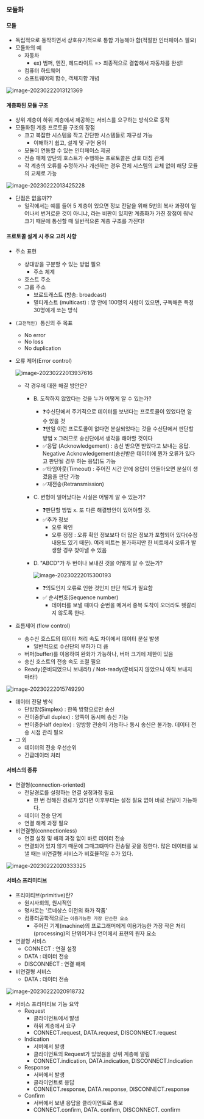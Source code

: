 ### 모듈화

#### 모듈

- 독립적으로 동작하면서 상호유기적으로 통합 가능해야 함(적절한 인터페이스 필요)
- 모듈화의 예
  - 자동차
    - ex) 범퍼, 엔진, 헤드라이트 => 최종적으로 결합해서 자동차를 완성!
  - 컴퓨터 하드웨어
  - 소프트웨어의 함수, 객체지향 개념

![image-20230222013121369](C:\Users\X-note\AppData\Roaming\Typora\typora-user-images\image-20230222013121369.png)



#### 계층화된 모듈 구조

- 상위 계층이 하위 계층에서 제공하는 서비스를 요구하는 방식으로 동작
- 모듈화된 계층 프로토콜 구조의 장점
  - 크고 복잡한 시스템을 작고 간단한 시스템들로 재구성 가능
    - 이해하기 쉽고, 설계 및 구현 용이
  - 모듈이 연동할 수 있는 인터페이스 제공
  - 전송 매체 양단의 호스트가 수행하는 프로토콜은 상호 대칭 관계
  - 각 계층의 오류를 수정하거나 개선하는 경우 전체 시스템의 교체 없이 해당 모듈의 교체로 가능

![image-20230222013425228](C:\Users\X-note\AppData\Roaming\Typora\typora-user-images\image-20230222013425228.png)

- 단점은 없을까??
  - 일각에서는 예를 들어 5 계층이 있으면 정보 전달을 위해 5번의 복사 과정이 일어나서 번거로운 것이 아니냐, 라는 비판이 있지만 계층화가 가진 장점이 워낙 크기 때문에 통신할 때 일반적으론 계층 구조를 가진다!



#### 프로토콜 설계 시 주요 고려 사항

- 주소 표현
  - 상대방을 구분할 수 있는 방법 필요
    - 주소 체계
  - 호스트 주소
  - 그룹 주소
    - 브로드캐스트 (방송: broadcast)
    - 멀티캐스트 (multicast) : 망 안에 100명의 사람이 있으면, 구독해준 특정 30명에게 쏘는 방식
- `(고전적인) `통신의 주 목표
  - No error
  - No loss
  - No duplication

- 오류 제어(Error control)

  ![image-20230222013937616](C:\Users\X-note\AppData\Roaming\Typora\typora-user-images\image-20230222013937616.png)

  - 각 경우에 대한 해결 방안은?

    - B. 도착하지 않았다는 것을 누가 어떻게 알 수 있는가?

      - ❓수신단에서 주기적으로 데이터를 보낸다는 프로토콜이 있었다면 알 수 있을 것
      - ❓만일 이런 프로토콜이 없다면 분실되었다는 것을 수신단에서 판단할 방법 x 그러므로 송신단에서 생각을 해야할 것이다
      - ✅응답 (Acknowledgement)  : 송신 받으면 받았다고 보내는 응답. Negative Acknowledgement(송신받은 데이터에 뭔가 오류가 있다고 판단될 경우 하는 응답)도 가능
      - ✅타임아웃(Timeout) : 주어진 시간 안에 응답이 안돌아오면 분실이 생겼음을 판단 가능
      - ✅재전송(Retransmission)

    - C. 변형이 일어났다는 사실은 어떻게 알 수 있는가?

      - ❓판단할 방법 x. 또 다른 해결방안이 있어야할 것.
      - ✅추가 정보
        - 오류 확인
        - 오류 정정 : 오류 확인 정보보다 더 많은 정보가 포함되어 있다(수정내용도 있기 때문). 여러 비트는 불가하지만 한 비트에서 오류가 발생할 경우 찾아낼 수 있음

    - D. "ABCD"가 두 번이나 보내진 것을 어떻게 알 수 있는가? 

      ![image-20230222015300193](C:\Users\X-note\AppData\Roaming\Typora\typora-user-images\image-20230222015300193.png)

      - ❓의도인지 오류로 인한 것인지 판단 척도가 필요함
      - ✅ 순서번호(Sequence number)
        - 데이터를 보낼 때마다 순번을 메겨서 중복 도착이 오더라도 헷갈리지 않도록 한다.

- 흐름제어 (flow control)
  - 송수신 호스트의 데이터 처리 속도 차이에서 데이터 분실 발생
    - 일반적으로 수신단의 부하가 더 큼
  - 버퍼(buffer)를 이용하여 완화가 가능하나, 버퍼 크기에 제한이 있음
  - 송신 호스트의 전송 속도 조절 필요
  - Ready(준비되었으니 보내라!) / Not-ready(준비되지 않았으니 아직 보내지 마라!)

![image-20230222015749290](C:\Users\X-note\AppData\Roaming\Typora\typora-user-images\image-20230222015749290.png)

- 데이터 전달 방식
  - 단방향(Simplex) : 한쪽 방향으로만 송신
  - 전이중(Full duplex) : 양쪽이 동시에 송신 가능
  - 반이중(Half deplex) : 양방향 전송이 가능하나 동시 송신은 불가능. 데이터 전송 시점 관리 필요
- 그 외
  - 데이터의 전송 우선순위
  - 긴급데이터 처리



#### 서비스의 종류

- 연결형(connection-oriented)
  - 전달경로를 설정하는 연결 설정과정 필요
    - 한 번 정해진 경로가 있다면 이후부터는 설정 필요 없이 바로 전달이 가능하다.
  - 데이터 전송 단계
  - 연결 해제 과정 필요
- 비연결형(connectionless)
  - 연결 설정 및 해제 과정 없이 바로 데이터 전송
  - 연결되어 있지 않기 때문에 그때그떄마다 전송될 곳을 정한다. 많은 데이터를 보낼 때는 비연결형 서비스가 비효율적일 수가 있다.

![image-20230222020333325](C:\Users\X-note\AppData\Roaming\Typora\typora-user-images\image-20230222020333325.png)



#### 서비스 프리미티브

- 프리미티브(primitive)란?
  - 원시사회의, 원시적인
  - 명사로는 '르네상스 이전의 화가 작품'
  - 컴퓨터공학적으로는 `이용가능한 가장 단순한 요소`
    - 주어진 기계(machine)의 프로그래머에게 이용가능한 가장 작은 처리(processing)의 단위이거나 언어에서 표현의 원자 요소
- 연결형 서비스
  - CONNECT : 연결 설정
  - DATA : 데이터 전송
  - DISCONNECT : 연결 해제
- 비연결형 서비스
  - DATA : 데이터 전송



![image-20230222020918732](C:\Users\X-note\AppData\Roaming\Typora\typora-user-images\image-20230222020918732.png)

- 서비스 프리미티브 기능 요약
  - Request
    - 클라이언트에서 발생
    - 하위 계층에서 요구
    - CONNECT.request, DATA.request, DISCONNECT.request
  - Indication
    - 서버에서 발생
    - 클라이언트의 Request가 있었음을 상위 계층에 알림
    - CONNECT.indication, DATA.indication, DISCONNECT.Indication
  - Response
    - 서버에서 발생
    - 클라이언트로 응답
    - CONNECT.response, DATA.response, DISCONNECT.response
  - Confirm
    - 서버에서 보낸 응답을 클라이언트로 통보
    - CONNECT.confirm, DATA. confirm, DISCONNECT. confirm